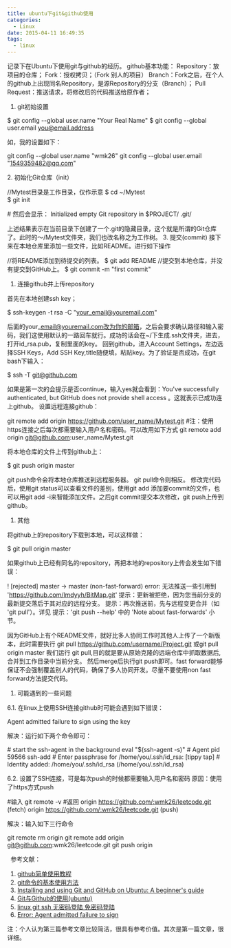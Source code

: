 ```yaml
---
title: ubuntu下git&github使用
categories:
  - Linux
date: 2015-04-11 16:49:35
tags:
  - linux
---
```


记录下在Ubuntu下使用git与github的经历。 github基本功能： Repository：放项目的仓库； Fork：授权拷贝；（Fork 别人的项目） Branch：Fork之后，在个人的github上出现同名Repository，是源Repository的分支（Branch）； Pull Request：推送请求，将修改后的代码推送给原作者；

<!-- more -->

1.  git初始设置

$ git config --global user.name "Your Real Name" 
$ git config --global user.email you@email.address

如，我的设置如下：

git config --global user.name "wmk26"
git config --global user.email "1549359482@qq.com"

2. 初始化Git仓库（init）

//Mytest目录是工作目录，仅作示意
$ cd ~/Mytest        
$ git init  

\# 然后会显示： 
Initialized empty Git repository in $PROJECT/ .git/

上述结果表示在当前目录下创建了一个.git的隐藏目录，这个就是所谓的Git仓库了。此时的～/Mytest文件夹，我们也改名称之为工作树。 3. 提交(commit) 接下来在本地仓库里添加一些文件，比如README。进行如下操作

//将README添加到待提交的列表。
$ git add README 
//提交到本地仓库，并没有提交到GitHub上。
$ git commit -m "first commit"

1.  连接github并上传repository

首先在本地创建ssh key；

$ ssh-keygen -t rsa -C "your_email@youremail.com"

后面的your\_email@youremail.com改为你的邮箱，之后会要求确认路径和输入密码，我们这使用默认的一路回车就行。成功的话会在~/下生成.ssh文件夹，进去，打开id\_rsa.pub，复制里面的key。 回到github，进入Account Settings，左边选择SSH Keys，Add SSH Key,title随便填，粘贴key。为了验证是否成功，在git bash下输入：

$ ssh -T git@github.com

如果是第一次的会提示是否continue，输入yes就会看到：You've successfully authenticated, but GitHub does not provide shell access 。这就表示已成功连上github。 设置远程连接github：

git remote add origin https://github.com/user_name/Mytest.git
#注：使用https连接之后每次都需要输入用户名和密码。可以改用如下方式
git remote add origin git@github.com:user_name/Mytest.git

将本地仓库的文件上传到github上：

$ git push origin master

git push命令会将本地仓库推送到远程服务器。 git pull命令则相反。 修改完代码后，使用git status可以查看文件的差别，使用git add 添加要commit的文件，也可以用git add -i来智能添加文件。之后git commit提交本次修改，git push上传到github。

1.  其他

将github上的repository下载到本地，可以这样做：

$ git pull origin master

如果github上已经有同名的repository，再把本地的repository上传会发生如下错误：

! \[rejected\] master -> master (non-fast-forward) 
error: 无法推送一些引用到 'https://github.com/lmdyyh/BitMap.git' 
提示：更新被拒绝，因为您当前分支的最新提交落后于其对应的远程分支。 
提示：再次推送前，先与远程变更合并（如 'git pull'）。详见 
提示：'git push --help' 中的 'Note about fast-forwards' 小节。

因为GitHub上有个README文件，就好比多人协同工作时其他人上传了一个新版本，此时需要执行 git pull https://github.com/username/Project.git 或git pull origin master 我们运行 git pull,目的就是要从原始克隆的远端仓库中抓取数据后,合并到工作目录中当前分支。 然后merge后执行git push即可。fast forward能够保证不会强制覆盖别人的代码，确保了多人协同开发。尽量不要使用non fast forward方法提交代码。

1.  可能遇到的一些问题

6.1. 在linux上使用SSH连接github时可能会遇到如下错误：

Agent admitted failure to sign using the key

解决：运行如下两个命令即可：

\# start the ssh-agent in the background
eval "$(ssh-agent -s)"
\# Agent pid 59566
ssh-add
\# Enter passphrase for /home/you/.ssh/id_rsa: \[tippy tap\]
\# Identity added: /home/you/.ssh/id\_rsa (/home/you/.ssh/id\_rsa)

6.2. 设置了SSH连接，可是每次push的时候都需要输入用户名和密码 原因：使用了https方式push

#输入
git remote -v 
#返回
origin  https://github.com/:wmk26/leetcode.git (fetch)
origin  https://github.com/:wmk26/leetcode.git (push)

解决：输入如下三行命令

git remote rm origin
git remote add origin git@github.com:wmk26/leetcode.git
git push origin

  参考文献：

1.  [github简单使用教程](http://wuyuans.com/2012/05/github-simple-tutorial/)
2.  [git命令的基本使用方法](http://blog.csdn.net/lmdyyh/article/details/19683721)
3.  [Installing and using Git and GitHub on Ubuntu: A beginner's guide](https://www.howtoforge.com/tutorial/install-git-and-github-on-ubuntu-14.04/)
4.  [Git与Github的使用(ubuntu)](http://www.pureweber.com/article/git-and-github/)
5.  [linux git ssh 无密码登陆 免密码登陆](http://jinchen.blog.51cto.com/6745578/1639230)
6.  [Error: Agent admitted failure to sign](https://help.github.com/articles/error-agent-admitted-failure-to-sign/)

注：个人认为第三篇参考文章比较简洁，很具有参考价值。其次是第一篇文章，很详细。
